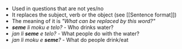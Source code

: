 - Used in questions that are not yes/no
- It replaces the subject, verb or the object (see [[Sentence format]])
- The meaning of it is *"What can be replaced by this word?"*
- _**seme** li moku e telo?_ - Who drinks water?
- *jan li **seme** e telo?* - What people do with the water?
- *jan li moku e **seme**?* - What do people drink/eat